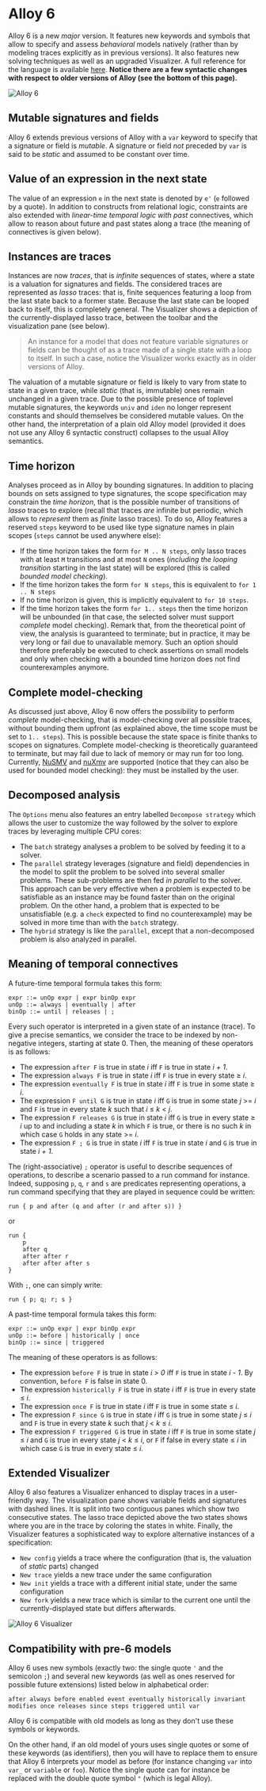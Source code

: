 # Alloy 6

Alloy 6 is a new *major* version. It features new keywords and symbols that allow to specify and assess *behavioral* models natively (rather than by modeling traces explicitly as in previous versions). It also features new solving techniques as well as an upgraded Visualizer. A full reference for the language is available [here](https://alloytools.org/spec.html). **Notice there are a few syntactic changes with respect to older versions of Alloy (see the bottom of this page).**

![Alloy 6](image/alloy6.png)


## Mutable signatures and fields

Alloy 6 extends previous versions of Alloy with a `var` keyword to specify that a signature or field is *mutable*. A signature or field *not* preceded by `var` is said to be *static* and assumed to be constant over time.

## Value of an expression in the next state

The value of an expression `e` in the next state is denoted by `e'` (`e` followed by a quote). In addition to constructs from relational logic, constraints are also extended with *linear-time temporal logic with past* connectives, which allow to reason about future and past states along a trace (the meaning of connectives is given below). 

## Instances are traces

Instances are now *traces*, that is *infinite* sequences of states, where a state is a valuation for signatures and fields. The considered traces are represented as *lasso* traces: that is, finite sequences featuring a loop from the last state back to a former state. Because the last state can be looped back to itself, this is completely general. The Visualizer shows a depiction of the currently-displayed lasso trace, between the toolbar and the visualization pane (see below).

> An instance for a model that does not feature variable signatures or fields can be thought of as a trace made of a single state with a loop to itself. In such a case, notice the Visualizer works exactly as in older versions of Alloy.

The valuation of a mutable signature or field is likely to vary from state to state in a given trace, while *static* (that is, immutable) ones remain unchanged in a given trace. Due to the possible presence of toplevel mutable signatures, the keywords `univ` and `iden` no longer represent constants and should themselves be considered mutable values. On the other hand, the interpretation of a plain old Alloy model (provided it does not use any Alloy 6 syntactic construct) collapses to the usual Alloy semantics.

## Time horizon

Analyses proceed as in Alloy by bounding signatures. In addition to placing bounds on sets assigned to type signatures, the scope specification may constrain the _time horizon_, that is the possible number of transitions of _lasso_ traces to explore (recall that traces _are_ infinite but periodic, which allows to _represent_ them as _finite_ lasso traces). To do so, Alloy features a reserved `steps` keyword to be used like type signature names in plain scopes (`steps` cannot be used anywhere else):

+ If the time horizon takes the form `for M .. N steps`, only lasso traces with at least `M` transitions and at most `N` ones (*including the looping transition* starting in the last state)  will be explored (this is called *bounded model checking*).
+ If the time horizon takes the form `for N steps`, this is equivalent to `for 1 .. N steps`
+ If no time horizon is given, this is implicitly equivalent to `for 10 steps`.
+ If the time horizon takes the form `for 1.. steps` then the time horizon will be unbounded (in that case, the selected solver must support *complete* model checking). Remark that, from the theoretical point of view, the analysis is guaranteed to terminate; but in practice, it may be very long or fail due to unavailable memory. Such an option should therefore preferably be executed to check assertions on small models and only when checking with a bounded time horizon does not find counterexamples anymore.

## Complete model-checking

As discussed just above, Alloy 6 now offers the possibility to perform *complete* model-checking, that is model-checking over all possible traces, without bounding them upfront (as explained above, the time scope must be set to `1.. steps`). This is possible because the state space is finite thanks to scopes on signatures. Complete model-checking is theoretically guaranteed to terminate, but may fail due to lack of memory or may run for too long. Currently, [NuSMV](https://nusmv.fbk.eu/) and [nuXmv](https://nuxmv.fbk.eu/) are supported (notice that they can also be used for bounded model checking): they must be installed by the user.

## Decomposed analysis

The `Options` menu also features an entry labelled `Decompose strategy` which allows the user to customize the way followed by the solver to explore traces by leveraging multiple CPU cores:

* The `batch` strategy analyses a problem to be solved by feeding it to a solver.
* The `parallel` strategy leverages (signature and field) dependencies in the model to split the problem to be solved into several smaller problems. These sub-problems are then fed *in parallel* to the solver. This approach can be very effective when a problem is expected to be satisfiable as an instance may be found faster than on the original problem. On the other hand, a problem that is expected to be unsatisfiable (e.g. a `check` expected to find no counterexample) may be solved in more time than with the `batch` strategy.
* The `hybrid` strategy is like the `parallel`, except that a non-decomposed problem is also analyzed in parallel.

## Meaning of temporal connectives

A future-time temporal formula takes this form:

```
expr ::= unOp expr | expr binOp expr 
unOp ::= always | eventually | after
binOp ::= until | releases | ;
```

Every such operator is interpreted in a given state of an instance (trace). To give a precise semantics, we consider the trace to be indexed by non-negative integers, starting at state 0. Then, the meaning of these operators is as follows:

+ The expression `after F` is true in state _i_ iff `F` is true in state _i + 1_.
+ The expression `always F` is true in state _i_ iff `F` is true in every state ≥ _i_.
+ The expression `eventually F` is true in state _i_ iff `F` is true in some state ≥ _i_.
+ The expression `F until G` is true in state _i_ iff `G` is true in some state _j_ >= _i_ and `F` is true in every state _k_ such that _i_ ≤ _k_ < _j_.
+ The expression `F releases G` is true in state _i_ iff `G` is true in every state ≥ _i_ up to and including a state _k_ in which `F` is true, or there is no such _k_ in which case `G` holds in any state >= _i_.
+ The expression `F ; G` is true in state _i_ iff `F` is true in state _i_ and `G` is true in state _i + 1_.

The (right-associative) `;` operator is useful to describe sequences of operations, to describe a scenario passed to a run command for instance. Indeed, supposing `p`, `q`, `r` and `s` are predicates representing operations, a run command specifying that they are played in sequence could be written: 

```alloy
run { p and after (q and after (r and after s)) }
```

or 

```alloy
run { 
	p
	after q
	after after r
	after after after s
}
```

With `;`, one can simply write:

```alloy
run { p; q; r; s }
```


A past-time temporal formula takes this form:

```
expr ::= unOp expr | expr binOp expr 
unOp ::= before | historically | once
binOp ::= since | triggered
```
The meaning of these operators is as follows:

+ The expression `before F` is true in state _i > 0_ iff `F` is true in state _i - 1_. By convention, `before F` is false in state 0.
+ The expression `historically F` is true in state _i_ iff `F` is true in every state ≤ _i_.
+ The expression `once F` is true in state _i_ iff `F` is true in some state ≤ _i_.
+ The expression `F since G` is true in state _i_ iff `G` is true in some state _j_ ≤ _i_ and `F` is true in every state _k_ such that _j_ < _k_ ≤ _i_.
+ The expression `F triggered G` is true in state _i_ iff `F` is true in some state _j_ ≤ _i_ and `G` is true in every state _j_ < _k_ ≤ _i_, or `F` if false in every state ≤ _i_ in which case `G` is true in every state ≤ _i_.

## Extended Visualizer

Alloy 6 also features a Visualizer enhanced to display traces in a user-friendly way. The visualization pane shows variable fields and signatures with dashed lines. It is split into two contiguous panes which show two consecutive states. The lasso trace depicted above the two states shows where you are in the trace by coloring the states in white. Finally, the Visualizer features a sophisticated way to explore alternative instances of a specification:


* `New config` yields a trace where the configuration (that is, the valuation of *static* parts) changed
* `New trace` yields a new trace under the same configuration
* `New init` yields a trace with a different initial state, under the same configuration
* `New fork` yields a new trace which is similar to the current one until the currently-displayed state but differs afterwards. 

![Alloy 6 Visualizer](image/visualizer6.png)

## Compatibility with pre-6 models

Alloy 6 uses new symbols (exactly two: the single quote `'` and the semicolon `;`) and several new keywords (as well as ones reserved for possible future extensions) listed below in alphabetical order:
```
after always before enabled event eventually historically invariant modifies once releases since steps triggered until var
```
Alloy 6 is compatible with old models as long as they don't use these symbols or keywords. 

On the other hand, if an old model of yours uses single quotes or some of these keywords (as identifiers), then you will have to replace them to ensure that Alloy 6 interprets your model as before (for instance changing `var` into `var_` or `variable` or `foo`). Notice the single quote can for instance be replaced with the double quote symbol `"` (which is legal Alloy).
